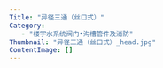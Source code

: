 ```yaml
---
Title: "异径三通（丝口式）"
Category:
   - "楼宇水系统阀门•沟槽管件及消防"
Thumbnail: "异径三通（丝口式）_head.jpg"
ContentImage: []
---
```

